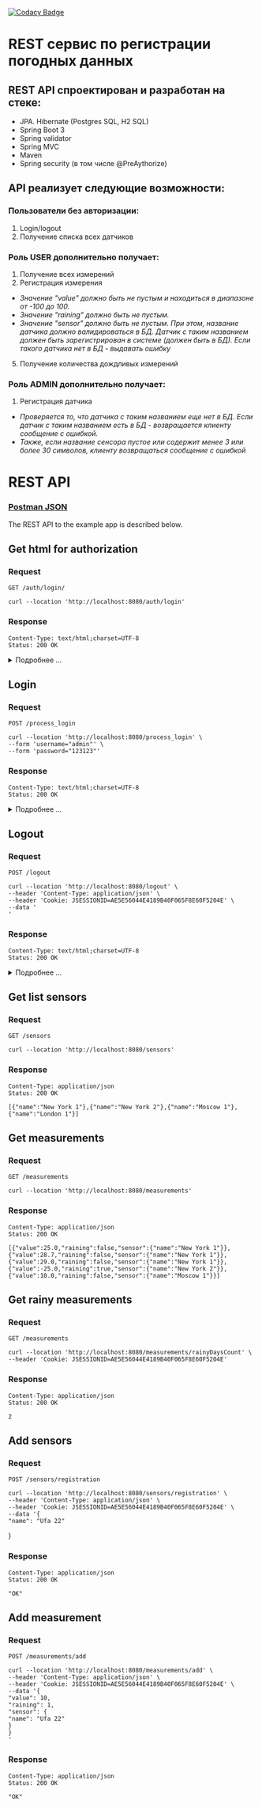 [![Codacy Badge](https://app.codacy.com/project/badge/Grade/ec2e165f73844a95b9f24047685fc29c)](https://app.codacy.com/gh/AlekseiPetrovJ/weatherREST/dashboard?utm_source=gh&utm_medium=referral&utm_content=&utm_campaign=Badge_grade)

REST сервис по регистрации погодных данных
===============================

## REST API спроектирован и разработан на стеке:

- JPA. Hibernate (Postgres SQL, H2 SQL)
- Spring Boot 3
- Spring validator
- Spring MVC
- Maven
- Spring security (в том числе @PreAythorize)

## API реализует следующие возможности:

### Пользователи без авторизации:

1) Login/logout
2) Получение списка всех датчиков

### Роль USER дополнительно получает:

1) Получение всех измерений
2) Регистрация измерения

- _Значение "value" должно быть не пустым и находиться в диапазоне от -100 до 100._
- _Значение "raining" должно быть не пустым._
- _Значение "sensor" должно быть не пустым. При этом, название датчика должно валидироваться в БД.
  Датчик с таким названием должен быть зарегистрирован в системе (должен быть в БД).
  Если такого датчика нет в БД - выдавать ошибку_

5) Получение количества дождливых измерений

### Роль ADMIN дополнительно получает:

1) Регистрация датчика

- _Проверяется то, что датчика с таким названием еще нет в БД.
  Если датчик с таким названием есть в БД - возвращается клиенту сообщение с ошибкой._
- _Также, если название сенсора пустое или содержит менее 3 или более 30 символов,
  клиенту возвращаться сообщение с ошибкой_

# REST API

### <a href="WeatherREST.postman_collection.json">Postman JSON</a>

The REST API to the example app is described below.

## Get html for authorization

### Request

`GET /auth/login/`

    curl --location 'http://localhost:8080/auth/login'

### Response
    Content-Type: text/html;charset=UTF-8 
    Status: 200 OK

<details>
<summary>Подробнее ...</summary>

<!DOCTYPE html>
<html lang="en">
<head>
<meta charset="UTF-8">
<title>Login page</title>
</head>
<body>

<form name="f" method="post" action="/process_login">

<label for="username">Введите имя пользователя: </label>
<input type="text" name="username" id="username"/>
<br/>
<label for="password">Введите пароль: </label>
<input type="password" name="password" id="password"/>
<br/>
<input type="submit" value="Login"/>


</form>

</body>
</html>
</details>
    

## Login

### Request

`POST /process_login`

    curl --location 'http://localhost:8080/process_login' \
    --form 'username="admin"' \
    --form 'password="123123"'

### Response
    Content-Type: text/html;charset=UTF-8 
    Status: 200 OK

<details>
<summary>Подробнее ...</summary>

<!DOCTYPE html>
<html lang="en">
<head>
    <meta charset="UTF-8">
    <title>Logout</title>
</head>
<body>
<form action="/logout" method="POST">
    <input type="submit" value="Logout"/>
</form>
</body>
</html>
</details>

## Logout

### Request

`POST /logout`

    curl --location 'http://localhost:8080/logout' \
    --header 'Content-Type: application/json' \
    --header 'Cookie: JSESSIONID=AE5E56044E4189B40F065F8E60F5204E' \
    --data '
    '

### Response
    Content-Type: text/html;charset=UTF-8 
    Status: 200 OK

<details>
<summary>Подробнее ...</summary>

<!DOCTYPE html>
<html lang="en">

<head>
	<meta charset="UTF-8">
	<title>Login page</title>
</head>

<body>

<form name="f" method="post" action="/process_login">

<label for="username">Введите имя пользователя: </label>
<input type="text" name="username" id="username"/>
<br/>
<label for="password">Введите пароль: </label>
<input type="password" name="password" id="password"/>
<br/>
<input type="submit" value="Login"/>


</form>

</body>

</html>
</details>


## Get list sensors

### Request

  `GET /sensors`

    curl --location 'http://localhost:8080/sensors' 

### Response

    Content-Type: application/json
    Status: 200 OK

    [{"name":"New York 1"},{"name":"New York 2"},{"name":"Moscow 1"},{"name":"London 1"}]

## Get measurements

### Request

`GET /measurements`

    curl --location 'http://localhost:8080/measurements' 

### Response

    Content-Type: application/json
    Status: 200 OK

    [{"value":25.0,"raining":false,"sensor":{"name":"New York 1"}},{"value":28.7,"raining":false,"sensor":{"name":"New York 1"}},{"value":29.0,"raining":false,"sensor":{"name":"New York 1"}},{"value":-25.0,"raining":true,"sensor":{"name":"New York 2"}},{"value":10.0,"raining":false,"sensor":{"name":"Moscow 1"}}]

## Get rainy measurements

### Request

`GET /measurements`

    curl --location 'http://localhost:8080/measurements/rainyDaysCount' \
    --header 'Cookie: JSESSIONID=AE5E56044E4189B40F065F8E60F5204E' 

### Response

    Content-Type: application/json
    Status: 200 OK

    2

## Add sensors

### Request

`POST /sensors/registration`

    curl --location 'http://localhost:8080/sensors/registration' \
    --header 'Content-Type: application/json' \
    --header 'Cookie: JSESSIONID=AE5E56044E4189B40F065F8E60F5204E' \
    --data '{
    "name": "Ufa 22"
} 

### Response

    Content-Type: application/json
    Status: 200 OK

    "OK"

## Add measurement

### Request

`POST /measurements/add`

    curl --location 'http://localhost:8080/measurements/add' \
    --header 'Content-Type: application/json' \
    --header 'Cookie: JSESSIONID=AE5E56044E4189B40F065F8E60F5204E' \
    --data '{
    "value": 10,
    "raining": 1,
    "sensor": {
    "name": "Ufa 22"
    }
    }
    '

### Response

    Content-Type: application/json
    Status: 200 OK

    "OK"
